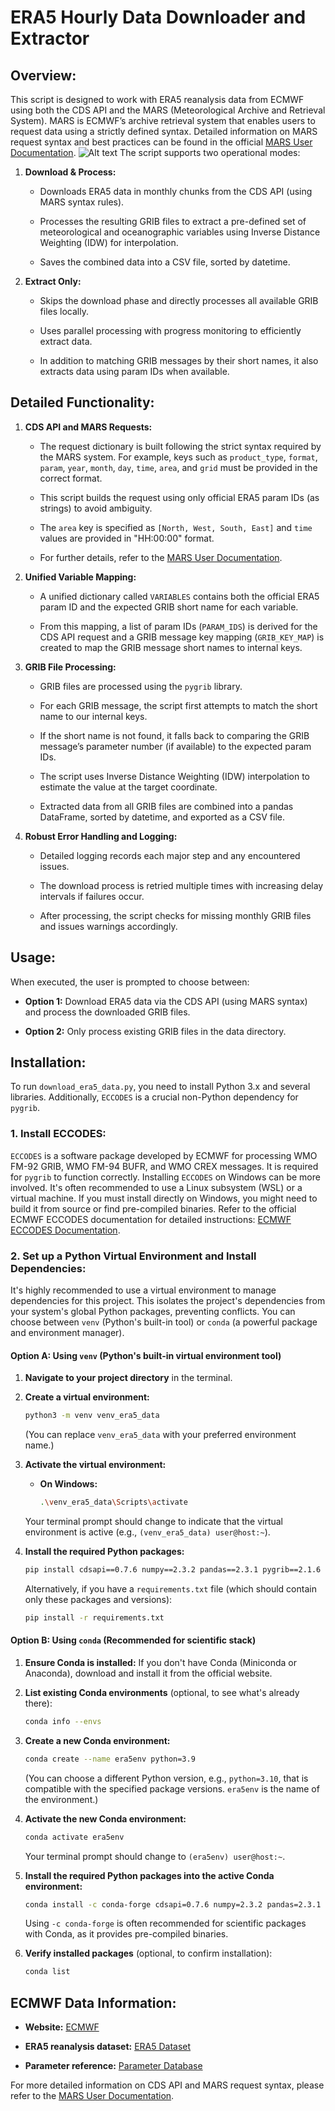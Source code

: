 # ERA5 Hourly Data Downloader and Extractor

## Overview:

This script is designed to work with ERA5 reanalysis data from ECMWF using both the CDS API and the MARS (Meteorological Archive and Retrieval System). MARS is ECMWF’s archive retrieval system that enables users to request data using a strictly defined syntax. Detailed information on MARS request syntax and best practices can be found in the official [MARS User Documentation](https://confluence.ecmwf.int/display/UDOC/MARS+user+documentation).
![Alt text](https://github.com/user-attachments/assets/c3d475af-8c52-497c-a51a-dc59fa92a0c7)
The script supports two operational modes:

1.  **Download & Process:**

    * Downloads ERA5 data in monthly chunks from the CDS API (using MARS syntax rules).

    * Processes the resulting GRIB files to extract a pre-defined set of meteorological and oceanographic variables using Inverse Distance Weighting (IDW) for interpolation.

    * Saves the combined data into a CSV file, sorted by datetime.

2.  **Extract Only:**

    * Skips the download phase and directly processes all available GRIB files locally.

    * Uses parallel processing with progress monitoring to efficiently extract data.

    * In addition to matching GRIB messages by their short names, it also extracts data using param IDs when available.

## Detailed Functionality:

1.  **CDS API and MARS Requests:**

    * The request dictionary is built following the strict syntax required by the MARS system. For example, keys such as `product_type`, `format`, `param`, `year`, `month`, `day`, `time`, `area`, and `grid` must be provided in the correct format.

    * This script builds the request using only official ERA5 param IDs (as strings) to avoid ambiguity.

    * The `area` key is specified as `[North, West, South, East]` and `time` values are provided in "HH:00:00" format.

    * For further details, refer to the [MARS User Documentation](https://confluence.ecmwf.int/display/UDOC/MARS+user+documentation).

2.  **Unified Variable Mapping:**

    * A unified dictionary called `VARIABLES` contains both the official ERA5 param ID and the expected GRIB short name for each variable.

    * From this mapping, a list of param IDs (`PARAM_IDS`) is derived for the CDS API request and a GRIB message key mapping (`GRIB_KEY_MAP`) is created to map the GRIB message short names to internal keys.

3.  **GRIB File Processing:**

    * GRIB files are processed using the `pygrib` library.

    * For each GRIB message, the script first attempts to match the short name to our internal keys.

    * If the short name is not found, it falls back to comparing the GRIB message’s parameter number (if available) to the expected param IDs.

    * The script uses Inverse Distance Weighting (IDW) interpolation to estimate the value at the target coordinate.

    * Extracted data from all GRIB files are combined into a pandas DataFrame, sorted by datetime, and exported as a CSV file.

4.  **Robust Error Handling and Logging:**

    * Detailed logging records each major step and any encountered issues.

    * The download process is retried multiple times with increasing delay intervals if failures occur.

    * After processing, the script checks for missing monthly GRIB files and issues warnings accordingly.

## Usage:

When executed, the user is prompted to choose between:

* **Option 1:** Download ERA5 data via the CDS API (using MARS syntax) and process the downloaded GRIB files.

* **Option 2:** Only process existing GRIB files in the data directory.

## Installation:

To run `download_era5_data.py`, you need to install Python 3.x and several libraries. Additionally, `ECCODES` is a crucial non-Python dependency for `pygrib`.

### 1. Install ECCODES:

`ECCODES` is a software package developed by ECMWF for processing WMO FM-92 GRIB, WMO FM-94 BUFR, and WMO CREX messages. It is required for `pygrib` to function correctly. Installing `ECCODES` on Windows can be more involved. It's often recommended to use a Linux subsystem (WSL) or a virtual machine. If you must install directly on Windows, you might need to build it from source or find pre-compiled binaries. Refer to the official ECMWF ECCODES documentation for detailed instructions: [ECMWF ECCODES Documentation](https://confluence.ecmwf.int/display/ECC/ECCODES+installation).

### 2. Set up a Python Virtual Environment and Install Dependencies:

It's highly recommended to use a virtual environment to manage dependencies for this project. This isolates the project's dependencies from your system's global Python packages, preventing conflicts. You can choose between `venv` (Python's built-in tool) or `conda` (a powerful package and environment manager).

#### Option A: Using `venv` (Python's built-in virtual environment tool)

1.  **Navigate to your project directory** in the terminal.

2.  **Create a virtual environment:**

    ```bash
    python3 -m venv venv_era5_data
    ```

    (You can replace `venv_era5_data` with your preferred environment name.)

3.  **Activate the virtual environment:**

    * **On Windows:**

        ```bash
        .\venv_era5_data\Scripts\activate
        ```

    Your terminal prompt should change to indicate that the virtual environment is active (e.g., `(venv_era5_data) user@host:~`).

4.  **Install the required Python packages:**

    ```bash
    pip install cdsapi==0.7.6 numpy==2.3.2 pandas==2.3.1 pygrib==2.1.6 tqdm==4.67.1
    ```

    Alternatively, if you have a `requirements.txt` file (which should contain only these packages and versions):

    ```bash
    pip install -r requirements.txt
    ```

#### Option B: Using `conda` (Recommended for scientific stack)

1.  **Ensure Conda is installed:** If you don't have Conda (Miniconda or Anaconda), download and install it from the official website.

2.  **List existing Conda environments** (optional, to see what's already there):

    ```bash
    conda info --envs
    ```

3.  **Create a new Conda environment:**

    ```bash
    conda create --name era5env python=3.9
    ```

    (You can choose a different Python version, e.g., `python=3.10`, that is compatible with the specified package versions. `era5env` is the name of the environment.)

4.  **Activate the new Conda environment:**

    ```bash
    conda activate era5env
    ```

    Your terminal prompt should change to `(era5env) user@host:~`.

5.  **Install the required Python packages into the active Conda environment:**

    ```bash
    conda install -c conda-forge cdsapi=0.7.6 numpy=2.3.2 pandas=2.3.1 pygrib=2.1.6 tqdm=4.67.1
    ```

    Using `-c conda-forge` is often recommended for scientific packages with Conda, as it provides pre-compiled binaries.

6.  **Verify installed packages** (optional, to confirm installation):

    ```bash
    conda list
    ```

## ECMWF Data Information:

* **Website:** [ECMWF](https://www.ecmwf.int)

* **ERA5 reanalysis dataset:** [ERA5 Dataset](https://www.ecmwf.int/en/forecasts/dataset/ecmwf-reanalysis-v5)

* **Parameter reference:** [Parameter Database](https://codes.ecmwf.int/grib/param-db/)

For more detailed information on CDS API and MARS request syntax, please refer to the [MARS User Documentation](https://confluence.ecmwf.int/display/UDOC/MARS+user+documentation).
